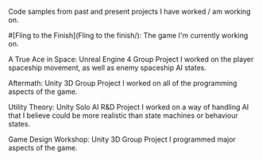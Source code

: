 Code samples from past and present projects I have worked / am working on.

#[Fling to the Finish](Fling to the finish/): The game I'm currently working on.

A True Ace in Space: Unreal Engine 4 Group Project
I worked on the player spaceship movement, as well as enemy spaceship AI states.
                     
Aftermath: Unity 3D Group Project
I worked on all of the programming aspects of the game.

Utility Theory: Unity Solo AI R&D Project
I worked on a way of handling AI that I believe could be more realistic than state machines or behaviour states.

Game Design Workshop: Unity 3D Group Project
I programmed major aspects of the game.

